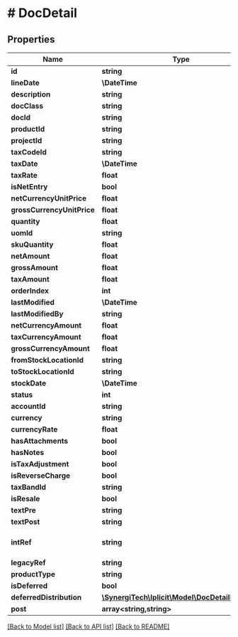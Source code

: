# # DocDetail

## Properties

Name | Type | Description | Notes
------------ | ------------- | ------------- | -------------
**id** | **string** | The document detail unique id | [optional]
**lineDate** | **\DateTime** | The document detail line date | [optional]
**description** | **string** | The document detail description | [optional]
**docClass** | **string** | The document detail class | [optional]
**docId** | **string** | The document detail document id | [optional]
**productId** | **string** | The document detail product id | [optional]
**projectId** | **string** | The document detail project id | [optional]
**taxCodeId** | **string** | The document detail tax code id | [optional]
**taxDate** | **\DateTime** | The document detail tax date | [optional]
**taxRate** | **float** | The document detail tax rate | [optional]
**isNetEntry** | **bool** | The document detail is net entry | [optional]
**netCurrencyUnitPrice** | **float** | The document detail net currency unit price | [optional]
**grossCurrencyUnitPrice** | **float** | The document detail gross currency unit price | [optional]
**quantity** | **float** | The document detail quantity | [optional]
**uomId** | **string** | The document detail unit of measure id | [optional]
**skuQuantity** | **float** | The document detail Sku quantity | [optional]
**netAmount** | **float** | The document detail net amount | [optional]
**grossAmount** | **float** | The document detail gross amount | [optional]
**taxAmount** | **float** | The document detail tax amount | [optional]
**orderIndex** | **int** | The document detail order index | [optional]
**lastModified** | **\DateTime** | The date and time this item has been last modified | [optional]
**lastModifiedBy** | **string** | The user that last modified this item. See &#x60;UserAccount&#x60; catalog. | [optional]
**netCurrencyAmount** | **float** | The document detail net currency amount | [optional]
**taxCurrencyAmount** | **float** | The document detail tax currency amount | [optional]
**grossCurrencyAmount** | **float** | The document detail gross currency amount | [optional]
**fromStockLocationId** | **string** | The document detail from stock location id | [optional]
**toStockLocationId** | **string** | The document detail to stock location id | [optional]
**stockDate** | **\DateTime** | The document detail stock date | [optional]
**status** | **int** | The document detail status | [optional]
**accountId** | **string** | The document detail account id | [optional]
**currency** | **string** | The document detail currency | [optional]
**currencyRate** | **float** | The document detail currency rate | [optional]
**hasAttachments** | **bool** | Flag indicating whether there are any documents attached | [optional]
**hasNotes** | **bool** | Flag indicating whether there are any notes attached | [optional]
**isTaxAdjustment** | **bool** | The document detail is tax adjustment flaa | [optional]
**isReverseCharge** | **bool** | The document detail is reverse charge flag | [optional]
**taxBandId** | **string** | The document detail tax band id | [optional]
**isResale** | **bool** | The document detail is resale flag | [optional]
**textPre** | **string** | The document detail pre text | [optional]
**textPost** | **string** | The document detail post text | [optional]
**intRef** | **string** | Optional interface reference. If provided, it must be unique. &lt;a href&#x3D;\&quot;https://docs.iplicit.com/dev/guide/identifiers/index.html\&quot;&gt;Learn more&lt;/a&gt; | [optional]
**legacyRef** | **string** | Alternative / legacy reference code | [optional]
**productType** | **string** | The document detail product type | [optional]
**isDeferred** | **bool** | The document detail is deferred flag | [optional]
**deferredDistribution** | [**\SynergiTech\Iplicit\Model\DocDetailDeferred**](DocDetailDeferred.md) |  | [optional]
**post** | **array<string,string>** | The document posting fields | [optional]

[[Back to Model list]](../../README.md#models) [[Back to API list]](../../README.md#endpoints) [[Back to README]](../../README.md)
